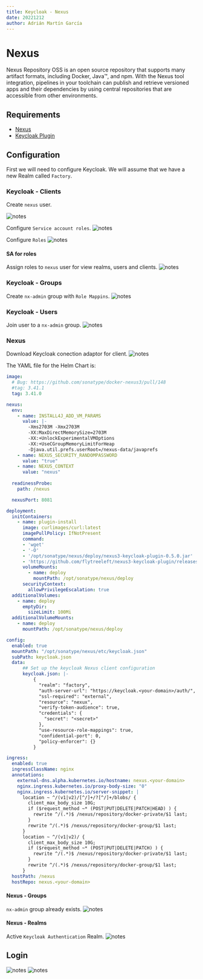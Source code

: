 ```yaml
---
title: Keycloak - Nexus
date: 20221212
author: Adrián Martín García
---
```


# Nexus
Nexus Repository OSS is an open source repository that supports many artifact formats, including Docker, Java™, and npm. With the Nexus tool integration, pipelines in your toolchain can publish and retrieve versioned apps and their dependencies by using central repositories that are accessible from other environments.

## Requirements
* [Nexus](https://github.com/sonatype/nxrm3-helm-repository/tree/main/nexus-repository-manager)
* [Keycloak Plugin](https://github.com/flytreeleft/nexus3-keycloak-plugin)

## Configuration
First we will need to configure Keycloak. We will assume that we have a new Realm called `Factory`.

### Keycloak - Clients
Create `nexus` user.

![notes](../images/security/keycloak/nexus_client_01.png)


Configure `Service account roles`.
![notes](../images/security/keycloak/nexus_client_02.png)

Configure `Roles`
![notes](../images/security/keycloak/nexus_client_03.png)

#### SA for roles
Assign roles to `nexus` user for view realms, users and clients.
![notes](../images/security/keycloak/nexus_client_sa_roles.png)

### Keycloak - Groups
Create `nx-admin` group with `Role Mappins`.
![notes](../images/security/keycloak/nexus_groups.png)

### Keycloak - Users
Join user to a `nx-admin` group.
![notes](../images/security/keycloak/nexus_users.png)

### Nexus
Download Keycloak conection adaptor for client.
![notes](../images/security/keycloak/jenkins_client_adapter.png)

The YAML file for the Helm Chart is:
```yaml
image:
  # Bug: https://github.com/sonatype/docker-nexus3/pull/148
  #tag: 3.41.1
  tag: 3.41.0

nexus:
  env:
    - name: INSTALL4J_ADD_VM_PARAMS
      value: |-
        -Xms2703M -Xmx2703M
        -XX:MaxDirectMemorySize=2703M
        -XX:+UnlockExperimentalVMOptions
        -XX:+UseCGroupMemoryLimitForHeap
        -Djava.util.prefs.userRoot=/nexus-data/javaprefs
    - name: NEXUS_SECURITY_RANDOMPASSWORD
      value: "true"
    - name: NEXUS_CONTEXT
      value: "nexus"
      
  readinessProbe:
    path: /nexus

  nexusPort: 8081

deployment:
  initContainers:
    - name: plugin-install
      image: curlimages/curl:latest
      imagePullPolicy: IfNotPresent
      command: 
      - 'wget'
      - '-O'
      - '/opt/sonatype/nexus/deploy/nexus3-keycloak-plugin-0.5.0.jar'
      - 'https://github.com/flytreeleft/nexus3-keycloak-plugin/releases/download/v0.5.0/nexus3-keycloak-plugin-0.5.0.jar'
      volumeMounts:
        - name: deploy
          mountPath: /opt/sonatype/nexus/deploy
      securityContext:
        allowPrivilegeEscalation: true
  additionalVolumes:
    - name: deploy
      emptyDir:
        sizeLimit: 100Mi
  additionalVolumeMounts:
    - name: deploy
      mountPath: /opt/sonatype/nexus/deploy

config:
  enabled: true
  mountPath: "/opt/sonatype/nexus/etc/keycloak.json"
  subPath: keycloak.json
  data:
      ## Set up the keycloak Nexus client configuration
      keycloak.json: |-
          {
            "realm": "factory",
            "auth-server-url": "https://keycloak.<your-domain>/auth/",
            "ssl-required": "external",
            "resource": "nexux",
            "verify-token-audience": true,
            "credentials": {
              "secret": "<secret>"
            },
            "use-resource-role-mappings": true,
            "confidential-port": 0,
            "policy-enforcer": {}
          }

ingress:
  enabled: true
  ingressClassName: nginx
  annotations:
    external-dns.alpha.kubernetes.io/hostname: nexus.<your-domain>
    nginx.ingress.kubernetes.io/proxy-body-size: "0"
    nginx.ingress.kubernetes.io/server-snippet: |
      location ~ ^/(v1|v2)/[^/]+/?[^/]+/blobs/ {
        client_max_body_size 10G;
        if ($request_method ~* (POST|PUT|DELETE|PATCH|HEAD) ) {
          rewrite ^/(.*)$ /nexus/repository/docker-private/$1 last;
        }
        rewrite ^/(.*)$ /nexus/repository/docker-group/$1 last;
      }
      location ~ ^/(v1|v2)/ {
        client_max_body_size 10G;
        if ($request_method ~* (POST|PUT|DELETE|PATCH) ) {
          rewrite ^/(.*)$ /nexus/repository/docker-private/$1 last;
        }
        rewrite ^/(.*)$ /nexus/repository/docker-group/$1 last;
      }
  hostPath: /nexus
  hostRepo: nexus.<your-domain>
```

#### Nexus - Groups
`nx-admin` group already exists.
![notes](../images/security/keycloak/nexus_role_groups.png)

#### Nexus - Realms
Active `Keycloak Authentication` Realm.
![notes](../images/security/keycloak/nexus_realms.png)

## Login
![notes](../images/security/keycloak/nexus_login_01.png)
![notes](../images/security/keycloak/nexus_login_02.png)
